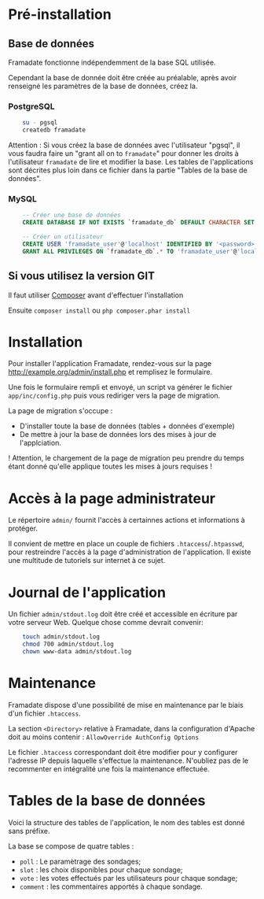 # Pré-installation

## Base de données

Framadate fonctionne indépendemment de la base SQL utilisée.

Cependant la base de donnée doit être créée au préalable,
après avoir renseigné les paramètres de la base de données, créez la.

### PostgreSQL

```bash
    su - pgsql
    createdb framadate
```

Attention : Si vous créez la base de données avec l'utilisateur "pgsql",
il vous faudra faire un "grant all on <chaque table> to `framadate`" pour donner les droits à l'utilisateur `framadate` de lire et modifier la base.
Les tables de l'applications sont décrites plus loin dans ce fichier dans la partie "Tables de la base de données".

### MySQL

```sql
    -- Créer une base de données
    CREATE DATABASE IF NOT EXISTS `framadate_db` DEFAULT CHARACTER SET utf8 COLLATE utf8_unicode_ci;

    -- Créer un utilisateur
    CREATE USER 'framadate_user'@'localhost' IDENTIFIED BY '<password>';
    GRANT ALL PRIVILEGES ON `framadate_db`.* TO 'framadate_user'@'localhost';
```
## Si vous utilisez la version GIT

Il faut utiliser [Composer](https://getcomposer.org/) avant d'effectuer l'installation

Ensuite ``composer install`` ou ``php composer.phar install``


# Installation

Pour installer l'application Framadate, rendez-vous sur la page http://example.org/admin/install.php et remplisez le formulaire.

Une fois le formulaire rempli et envoyé, un script va générer le fichier `app/inc/config.php` puis vous rediriger vers la page de migration.

La page de migration s'occupe :
- D'installer toute la base de données (tables + données d'exemple)
- De mettre à jour la base de données lors des mises à jour de l'applciation.

! Attention, le chargement de la page de migration peu prendre du temps étant donné qu'elle applique toutes les mises à jours requises !


# Accès à la page administrateur

Le répertoire `admin/` fournit l'accès à certainnes actions et informations à protéger.

Il convient de mettre en place un couple de fichiers `.htaccess`/`.htpasswd`, pour restreindre l'accès à la page d'administration de l'application.
Il existe une multitude de tutoriels sur internet à ce sujet.

# Journal de l'application

Un fichier `admin/stdout.log` doit être créé et accessible en écriture
par votre serveur Web. Quelque chose comme devrait convenir:

```bash
    touch admin/stdout.log
    chmod 700 admin/stdout.log
    chown www-data admin/stdout.log
```

# Maintenance

Framadate dispose d'une possibilité de mise en maintenance par le biais d'un fichier `.htaccess`.

La section `<Directory>` relative à Framadate, dans la configuration d'Apache doit au moins contenir :
`AllowOverride AuthConfig Options`

Le fichier `.htaccess` correspondant doit être modifier pour y configurer
l'adresse IP depuis laquelle s'effectue la maintenance.
N'oubliez pas de le recommenter en intégralité une fois la maintenance effectuée.

# Tables de la base de données

Voici la structure des tables de l'application, le nom des tables est donné sans préfixe.

La base se compose de quatre tables :

- `poll` : Le paramètrage des sondages;
- `slot` : les choix disponibles pour chaque sondage;
- `vote` : les votes effectués par les utilisateurs pour chaque sondage;
- `comment` : les commentaires apportés à chaque sondage.
